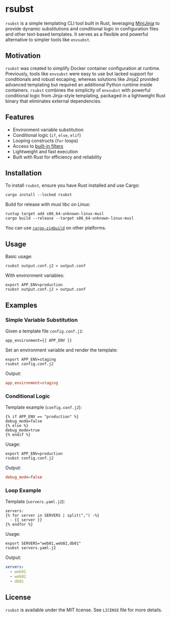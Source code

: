 # rsubst

`rsubst` is a simple templating CLI tool built in Rust, leveraging [MiniJinja](https://github.com/mitsuhiko/minijinja) to provide dynamic substitutions and conditional logic in configuration files and other text-based templates. It serves as a flexible and powerful alternative to simpler tools like `envsubst`.

## Motivation

`rsubst` was created to simplify Docker container configuration at runtime. Previously, tools like `envsubst` were easy to use but lacked support for conditionals and robust escaping, whereas solutions like Jinja2 provided advanced templating but required an additional Python runtime inside containers. `rsubst` combines the simplicity of `envsubst` with powerful conditional logic from Jinja-style templating, packaged in a lightweight Rust binary that eliminates external dependencies.

## Features

- Environment variable substitution
- Conditional logic (`if`, `else`, `elif`)
- Looping constructs (`for` loops)
- Access to [built-in filters](https://docs.rs/minijinja/latest/minijinja/filters/index.html)
- Lightweight and fast execution
- Built with Rust for efficiency and reliability

## Installation

To install `rsubst`, ensure you have Rust installed and use Cargo:

```shell
cargo install --locked rsubst
```

Build for release with musl libc on Linux:

```shell
rustup target add x86_64-unknown-linux-musl
cargo build --release --target x86_64-unknown-linux-musl
```

You can use [`cargo-zigbuild`](https://github.com/rust-cross/cargo-zigbuild) on other platforms.

## Usage

Basic usage:

```shell
rsubst output.conf.j2 > output.conf
```

With environment variables:

```shell
export APP_ENV=production
rsubst output.conf.j2 > output.conf
```

## Examples

### Simple Variable Substitution

Given a template file `config.conf.j2`:

```jinja
app_environment={{ APP_ENV }}
```

Set an environment variable and render the template:

```shell
export APP_ENV=staging
rsubst config.conf.j2
```

Output:

```conf
app_environment=staging
```

### Conditional Logic

Template example (`config.conf.j2`):

```jinja
{% if APP_ENV == "production" %}
debug_mode=false
{% else %}
debug_mode=true
{% endif %}
```

Usage:

```shell
export APP_ENV=production
rsubst config.conf.j2
```

Output:

```conf
debug_mode=false
```

### Loop Example

Template (`servers.yaml.j2`):

```jinja
servers:
{% for server in SERVERS | split(",") -%}
  - {{ server }}
{% endfor %}
```

Usage:

```shell
export SERVERS="web01,web02,db01"
rsubst servers.yaml.j2
```

Output:

```yaml
servers:
  - web01
  - web02
  - db01
```

## License

`rsubst` is available under the MIT license. See `LICENSE` file for more details.
